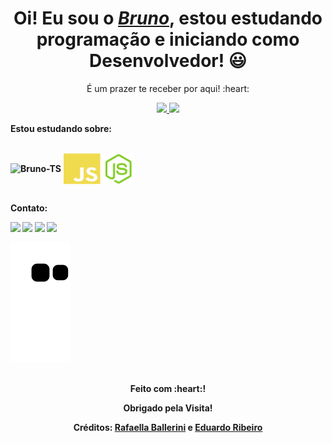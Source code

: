 <div>
  <h1 align="center">Oi! Eu sou o <a href="https://www.linkedin.com/in/brno01oliveira/"><i>Bruno</i></a>, estou estudando programação e iniciando como Desenvolvedor!</a> 😃️</h1>
    <p align="center"> É um prazer te receber por aqui! :heart: </div>
<p>
<div align="center">
  <a href="https://github.com/brno01">
    <img height="150em" src="https://github-readme-stats.vercel.app/api?username=brno01&count_private=true&include_all_commits=true&show_icons=true&theme=monokai&hide_border=false&show_owner=true&&layout=compact&&include_all_commits"/>
    <img height="150em" src="https://github-readme-stats.vercel.app/api/top-langs/?username=brno01&theme=monokai&hide_border=false&&layout=compact&&include_all_commits"/>
  </a>
</div>
<p>

<b>Estou estudando sobre:<b>
<div style="display: inline_block"><br>
  <!-- <img align="center" alt="Bruno-" height="50" width"60" src= -->
  <!-- <img align="center" alt="Bruno-" height="50" width"60" src= -->
  <!-- <img align="center" alt="Bruno-" height="50" width"60" src= -->
  <!-- <img align="center" alt="Bruno-Angular" height="50" width"60" src="https://raw.githubusercontent.com/brno01/devicon/master/icons/angularjs/angularjs-original.svg"> -->
  <!-- <img align="center" alt="Bruno-NestJS" height="50" width"60" src="https://raw.githubusercontent.com/brno01/devicon/master/icons/nestjs/nestjs-plain.svg"> -->
  <img align="center" alt="Bruno-TS" height="50" width"60" src="https://raw.githubusercontent.com/brno01/devicon/master/icons/typescript/typescript-original.svg">
  <img align="center" alt="Bruno-JS" height="50" width="60" src="https://raw.githubusercontent.com/devicons/devicon/master/icons/javascript/javascript-plain.svg">
  <!-- <img align="center" alt="Bruno-Html5" height="50" width="60" src="https://raw.githubusercontent.com/brno01/devicon/master/icons/html5/html5-original.svg"> -->
  <!-- <img align="center" alt="Bruno-Python" height="50" width"60" src="https://raw.githubusercontent.com/brno01/devicon/master/icons/python/python-original.svg"> -->
  <img align="center" alt="Bruno-Nodejs" height="50" width"60" src="https://raw.githubusercontent.com/devicons/devicon/master/icons/nodejs/nodejs-plain.svg">
  <!-- <img align="center" alt="Bruno-mySQL" height="50" width"60" src="https://raw.githubusercontent.com/devicons/devicon/master/icons/mysql/mysql-original-wordmark.svg"> -->
  <!-- <img align="center" alt="TypeORM" height="50" width"60" src="https://raw.githubusercontent.com/typeorm/typeorm/master/resources/logo_big.png"> -->
</div>

 ##

 <b>Contato:<b>
<div>
  <a href="https://instagram.com/bruno_sts01?igshid=ZDdkNTZiNTM=" target="_blank"><img src="https://img.shields.io/badge/-Instagram-%23E4405F?style=for-the-badge&logo=instagram&logoColor=white" target="_blank"></a>
 <a href="https://discord.gg/nQEaSHMcnp" target="_blank"><img src="https://img.shields.io/badge/Discord-7289DA?style=for-the-badge&logo=discord&logoColor=white" target="_blank"></a>
  <a href = "mailto:contato.bruno0dev@gmail.com"><img src="https://img.shields.io/badge/-Gmail-%23333?style=for-the-badge&logo=gmail&logoColor=white" target="_blank"></a>
  <a href="https://www.linkedin.com/in/brno01oliveira/" target="_blank"><img src="https://img.shields.io/badge/-LinkedIn-%230077B5?style=for-the-badge&logo=linkedin&logoColor=white" target="_blank"></a> 
 
  ![Snake animation](https://github.com/brno01/brno01/blob/output/github-contribution-grid-snake.svg)
 
</div>

 ##

<div align="center">
  <p>Feito com :heart:!
  <p>Obrigado pela Visita!
  <p>Créditos: <a href="https://github.com/rafaballerini">Rafaella Ballerini</a> e <a href="https://github.com/duribeiro">Eduardo Ribeiro</a><p>
  
</div>
